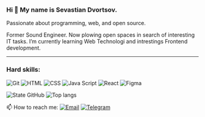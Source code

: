 ### Hi 👋 My name is Sevastian Dvortsov.

Passionate about programming, web, and open source.

Former Sound Engineer. Now plowing open spaces in search of interesting IT tasks.
I’m currently learning Web Technologi and intrestings Frontend development.

---
### Hard skills:
![Git](https://shields.io/badge/-Git-f0efe7?logo=git&style=for-the-badge) ![HTML](https://shields.io/badge/-HTML5-E34F26?logo=html5&style=for-the-badge&logoColor=fff) ![CSS](https://shields.io/badge/-CSS3-1572B6?logo=css3&style=for-the-badge&logoColor=fff) ![Java Script](https://shields.io/badge/-Java_Script-F7DF1E?logo=javascript&style=for-the-badge&logoColor=222) ![React](https://shields.io/badge/-React-282c34?logo=react&style=for-the-badge) ![Figma](https://shields.io/badge/-Figma-F24E1E?logo=figma&style=for-the-badge&logoColor=fff)

![ State GitHub ](https://github-readme-stats.vercel.app/api?username=dvortsovs&show_icons=true&hide=stars,issues,contribs&theme=nord) ![ Top langs ](https://github-readme-stats.vercel.app/api/top-langs/?username=dvortsovs&layout=compact&theme=nord&card_width=214)

📫 How to reach me:
[![ Email ](https://shields.io/badge/sevastyan.dvortsov@mail.ru-fc0?logo=mail.ru&style=flat-square&logoColor=000&labelColor=f0efe7)](mailto:sevastyan.dvortsov@mail.ru)
[![ Telegram ](https://shields.io/badge/Telegram-Sevastian-26A5E4?logo=Telegram&style=flat-square&logoColor=000&labelColor=f0efe7)](https://t.me/fane28)

